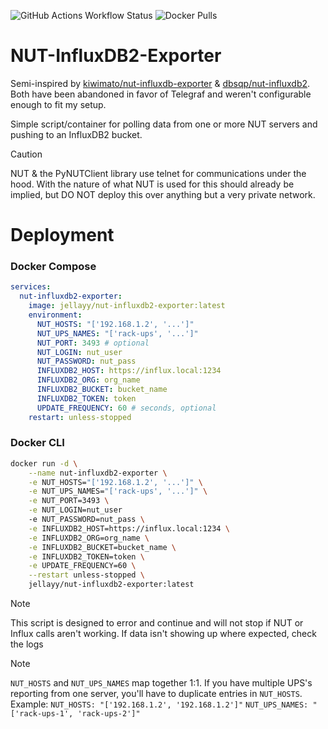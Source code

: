 ![GitHub Actions Workflow Status](https://img.shields.io/github/actions/workflow/status/jellayy/nut-influxdb2-exporter/dockerhub.yml)
![Docker Pulls](https://img.shields.io/docker/pulls/jellayy/nut-influxdb2-exporter)

# NUT-InfluxDB2-Exporter

Semi-inspired by [kiwimato/nut-influxdb-exporter](https://github.com/kiwimato/nut-influxdb-exporter) & [dbsqp/nut-influxdb2](https://github.com/dbsqp/nut-influxdbv2). Both have been abandoned in favor of Telegraf and weren't configurable enough to fit my setup.

Simple script/container for polling data from one or more NUT servers and pushing to an InfluxDB2 bucket.

> [!CAUTION]
> NUT & the PyNUTClient library use telnet for communications under the hood. With the nature of what NUT is used for this should already be implied, but DO NOT deploy this over anything but a very private network.

# Deployment

### Docker Compose
```yml
services:
  nut-influxdb2-exporter:
    image: jellayy/nut-influxdb2-exporter:latest
    environment:
      NUT_HOSTS: "['192.168.1.2', '...']"
      NUT_UPS_NAMES: "['rack-ups', '...']"
      NUT_PORT: 3493 # optional
      NUT_LOGIN: nut_user
      NUT_PASSWORD: nut_pass
      INFLUXDB2_HOST: https://influx.local:1234
      INFLUXDB2_ORG: org_name
      INFLUXDB2_BUCKET: bucket_name
      INFLUXDB2_TOKEN: token
      UPDATE_FREQUENCY: 60 # seconds, optional
    restart: unless-stopped
```

### Docker CLI
```bash
docker run -d \
    --name nut-influxdb2-exporter \
    -e NUT_HOSTS="['192.168.1.2', '...']" \
    -e NUT_UPS_NAMES="['rack-ups', '...']" \
    -e NUT_PORT=3493 \
    -e NUT_LOGIN=nut_user
    -e NUT_PASSWORD=nut_pass \
    -e INFLUXDB2_HOST=https://influx.local:1234 \
    -e INFLUXDB2_ORG=org_name \
    -e INFLUXDB2_BUCKET=bucket_name \
    -e INFLUXDB2_TOKEN=token \
    -e UPDATE_FREQUENCY=60 \
    --restart unless-stopped \
    jellayy/nut-influxdb2-exporter:latest
```

> [!NOTE]
> This script is designed to error and continue and will not stop if NUT or Influx calls aren't working. If data isn't showing up where expected, check the logs

> [!NOTE]
> `NUT_HOSTS` and `NUT_UPS_NAMES` map together 1:1. If you have multiple UPS's reporting from one server, you'll have to duplicate entries in `NUT_HOSTS`. Example: `NUT_HOSTS: "['192.168.1.2', '192.168.1.2']"` `NUT_UPS_NAMES: "['rack-ups-1', 'rack-ups-2']"`